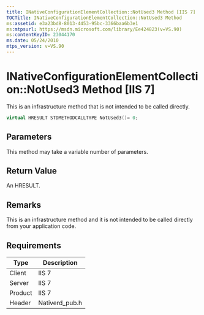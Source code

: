 ```yaml
---
title: INativeConfigurationElementCollection::NotUsed3 Method [IIS 7]
TOCTitle: INativeConfigurationElementCollection::NotUsed3 Method
ms:assetid: e3a23bd8-8013-4453-95bc-3366baa6b3e1
ms:mtpsurl: https://msdn.microsoft.com/library/Ee424823(v=VS.90)
ms:contentKeyID: 23044170
ms.date: 05/24/2010
mtps_version: v=VS.90
---
```


# INativeConfigurationElementCollection::NotUsed3 Method \[IIS 7\]

This is an infrastructure method that is not intended to be called directly.

```cpp
virtual HRESULT STDMETHODCALLTYPE NotUsed3()= 0;
```

## Parameters

This method may take a variable number of parameters.

## Return Value

An HRESULT.

## Remarks

This is an infrastructure method and it is not intended to be called directly from your application code.

## Requirements

| Type | Description |
| --- | --- |
| Client | IIS 7 |
| Server | IIS 7 |
| Product | IIS 7 |
| Header | Nativerd_pub.h |

